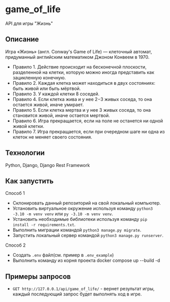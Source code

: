 # game_of_life
API для игры "Жизнь"

## Описание

Игра «Жизнь» (англ. Conway's Game of Life) — клеточный автомат, придуманный английским математиком Джоном Конвеем в 1970.
- Правило 1. Действие происходит на бесконечной плоскости, разделенной на клетки, которую можно иногда представить как зацикленную конечную.
- Правило 2. Каждая клетка может находиться в двух состояниях: быть живой или быть мёртвой.
- Правило 3. У каждой клетки 8 соседей.
- Правило 4. Если клетка жива и у нее 2−3 живых соседа, то она остается живой, иначе умирает.
- Правило 5. Если клетка мертва и у нее 3 живых соседа, то она становится живой, иначе остается мертвой.
- Правило 6. Игра прекращается, если на поле не останется ни одной живой клетки.
- Правило 7. Игра прекращается, если при очередном шаге ни одна из клеток не меняет своего состояния.

## Технологии
Python, Django, Django Rest Framework

## Как запустить

Способ 1
- Склонировать данный репозиторий на свой локальный компьютер.
- Установить виртуальное окружение используя команду `python3 -3.10 -m venv venv` или `py -3.10 -m venv venv`.
- Установить необходимые библиотеки используя команду `pip install -r requirements.txt`.
- Выполнить миграции командой `python3 manage.py migrate`.
- Запустить локальный сервер командой `python3 manage.py runserver`.

Способ 2
- Создать `.env` файл(см. пример в `.env_example`)
- Выполнить команду из корня проекта docker compose up --build -d

## Примеры запросов

- `GET http://127.0.0.1/api/game_of_life/` - вернет результат игры, каждый последующий запрос будет выполнять ход в игре.

